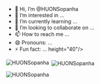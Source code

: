 - 👋 Hi, I’m @HUONSopanha
- 👀 I’m interested in ...
- 🌱 I’m currently learning ...
- 💞️ I’m looking to collaborate on ...
- 📫 How to reach me ...
- 😄 Pronouns: ...
- ⚡ Fun fact: ...
height="40"/> </a> </p>

<p><img align="left" src="https://github-readme-stats.vercel.app/api/top-langs?username=HUONSopanha&show_icons=true&locale=en&layout=compact" alt="HUONSopanha" /></p>

<p>&nbsp;<img align="center" src="https://github-readme-stats.vercel.app/api?username=HUONSopanha&show_icons=true&locale=en" alt="HUONSopanha" /></p>

<p><img align="center" src="https://github-readme-streak-stats.herokuapp.com/?user=HUONSopanha&" alt="HUONSopanha" /></p>
<!---
HUONSopanha/HUONSopanha is a ✨ special ✨ repository because its `README.md` (this file) appears on your GitHub profile.
You can click the Preview link to take a look at your changes.
--->

